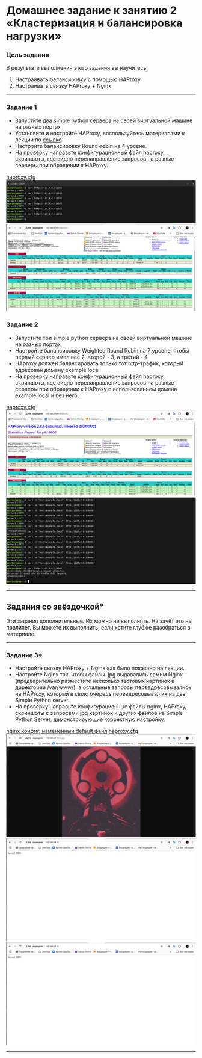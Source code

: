# Домашнее задание к занятию 2 «Кластеризация и балансировка нагрузки»

### Цель задания

В результате выполнения этого задания вы научитесь:

1. Настраивать балансировку с помощью HAProxy
2. Настраивать связку HAProxy + Nginx

---

### Задание 1

- Запустите два simple python сервера на своей виртуальной машине на разных портах
- Установите и настройте HAProxy, воспользуйтесь материалами к лекции по [ссылке](2/)
- Настройте балансировку Round-robin на 4 уровне.
- На проверку направьте конфигурационный файл haproxy, скриншоты, где видно перенаправление запросов на разные серверы при обращении к HAProxy.

[haproxy.cfg](https://github.com/bosozu/homeworks/blob/main/Haproxy+loadbalancer/cfg/haproxy-t1.cfg)
![screen haproxy](https://github.com/bosozu/homeworks/blob/main/Haproxy+loadbalancer/images/task1.png)
![screen loadbalance l4](https://github.com/bosozu/homeworks/blob/main/Haproxy+loadbalancer/images/task1-1.png)

### Задание 2

- Запустите три simple python сервера на своей виртуальной машине на разных портах
- Настройте балансировку Weighted Round Robin на 7 уровне, чтобы первый сервер имел вес 2, второй - 3, а третий - 4
- HAproxy должен балансировать только тот http-трафик, который адресован домену example.local
- На проверку направьте конфигурационный файл haproxy, скриншоты, где видно перенаправление запросов на разные серверы при обращении к HAProxy c использованием домена example.local и без него.

[haproxy.cfg](https://github.com/bosozu/homeworks/blob/main/Haproxy+loadbalancer/cfg/haproxy-t2.cfg)
![balancer](https://github.com/bosozu/homeworks/blob/main/Haproxy+loadbalancer/images/task2.png)
![balancer2](https://github.com/bosozu/homeworks/blob/main/Haproxy+loadbalancer/images/task2-2.png)

---

## Задания со звёздочкой*

Эти задания дополнительные. Их можно не выполнять. На зачёт это не повлияет. Вы можете их выполнить, если хотите глубже разобраться в материале.

---

### Задание 3*

- Настройте связку HAProxy + Nginx как было показано на лекции.
- Настройте Nginx так, чтобы файлы .jpg выдавались самим Nginx (предварительно разместите несколько тестовых картинок в директории /var/www/), а остальные запросы переадресовывались на HAProxy, который в свою очередь переадресовывал их на два Simple Python server.
- На проверку направьте конфигурационные файлы nginx, HAProxy, скриншоты с запросами jpg картинок и других файлов на Simple Python Server, демонстрирующие корректную настройку.

[nginx конфиг, измененный default файл](https://github.com/bosozu/homeworks/blob/main/Haproxy+loadbalancer/cfg/nginx-ts3)
[haproxy.cfg](https://github.com/bosozu/homeworks/blob/main/Haproxy+loadbalancer/cfg/haproxy-t1.cfg)
![img](https://github.com/bosozu/homeworks/blob/main/Haproxy+loadbalancer/images/task3-1.png)
![balancer1](https://github.com/bosozu/homeworks/blob/main/Haproxy+loadbalancer/images/task3-2.png)
![balancer2](https://github.com/bosozu/homeworks/blob/main/Haproxy+loadbalancer/images/task3-2.png)

---
